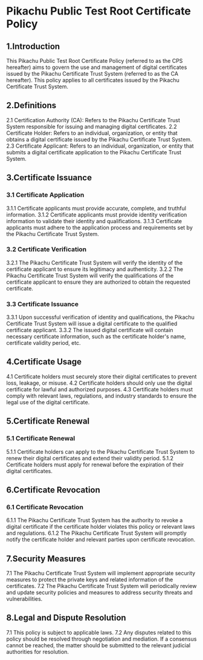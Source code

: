 # Pikachu Public Test Root Certificate Policy

## 1.Introduction

This Pikachu Public Test Root Certificate Policy (referred to as the CPS hereafter) aims to govern the use and management of digital certificates issued by the Pikachu Certificate Trust System (referred to as the CA hereafter). This policy applies to all certificates issued by the Pikachu Certificate Trust System.

## 2.Definitions

2.1 Certification Authority (CA): Refers to the Pikachu Certificate Trust System responsible for issuing and managing digital certificates.
2.2 Certificate Holder: Refers to an individual, organization, or entity that obtains a digital certificate issued by the Pikachu Certificate Trust System.
2.3 Certificate Applicant: Refers to an individual, organization, or entity that submits a digital certificate application to the Pikachu Certificate Trust System.

## 3.Certificate Issuance

### 3.1 Certificate Application

3.1.1 Certificate applicants must provide accurate, complete, and truthful information.
3.1.2 Certificate applicants must provide identity verification information to validate their identity and qualifications.
3.1.3 Certificate applicants must adhere to the application process and requirements set by the Pikachu Certificate Trust System.

### 3.2 Certificate Verification

3.2.1 The Pikachu Certificate Trust System will verify the identity of the certificate applicant to ensure its legitimacy and authenticity.
3.2.2 The Pikachu Certificate Trust System will verify the qualifications of the certificate applicant to ensure they are authorized to obtain the requested certificate.
### 3.3 Certificate Issuance
3.3.1 Upon successful verification of identity and qualifications, the Pikachu Certificate Trust System will issue a digital certificate to the qualified certificate applicant.
3.3.2 The issued digital certificate will contain necessary certificate information, such as the certificate holder's name, certificate validity period, etc.

## 4.Certificate Usage

4.1 Certificate holders must securely store their digital certificates to prevent loss, leakage, or misuse.
4.2 Certificate holders should only use the digital certificate for lawful and authorized purposes.
4.3 Certificate holders must comply with relevant laws, regulations, and industry standards to ensure the legal use of the digital certificate.

## 5.Certificate Renewal

### 5.1 Certificate Renewal
5.1.1 Certificate holders can apply to the Pikachu Certificate Trust System to renew their digital certificates and extend their validity period.
5.1.2 Certificate holders must apply for renewal before the expiration of their digital certificates.

## 6.Certificate Revocation

### 6.1 Certificate Revocation

6.1.1 The Pikachu Certificate Trust System has the authority to revoke a digital certificate if the certificate holder violates this policy or relevant laws and regulations.
6.1.2 The Pikachu Certificate Trust System will promptly notify the certificate holder and relevant parties upon certificate revocation.

## 7.Security Measures

7.1 The Pikachu Certificate Trust System will implement appropriate security measures to protect the private keys and related information of the certificates.
7.2 The Pikachu Certificate Trust System will periodically review and update security policies and measures to address security threats and vulnerabilities.

## 8.Legal and Dispute Resolution

7.1 This policy is subject to applicable laws.
7.2 Any disputes related to this policy should be resolved through negotiation and mediation. If a consensus cannot be reached, the matter should be submitted to the relevant judicial authorities for resolution.